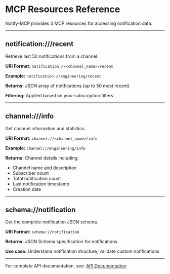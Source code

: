 # MCP Resources Reference

Notify-MCP provides 3 MCP resources for accessing notification data.

---

## notification://<channel>/recent

Retrieve last 50 notifications from a channel.

**URI Format:** `notification://<channel_name>/recent`

**Example:** `notification://engineering/recent`

**Returns:** JSON array of notifications (up to 50 most recent)

**Filtering:** Applied based on your subscription filters

---

## channel://<channel>/info

Get channel information and statistics.

**URI Format:** `channel://<channel_name>/info`

**Example:** `channel://engineering/info`

**Returns:** Channel details including:
- Channel name and description
- Subscriber count
- Total notification count
- Last notification timestamp
- Creation date

---

## schema://notification

Get the complete notification JSON schema.

**URI Format:** `schema://notification`

**Returns:** JSON Schema specification for notifications

**Use case:** Understand notification structure, validate custom notifications

---

For complete API documentation, see: [API Documentation](../API.md)

